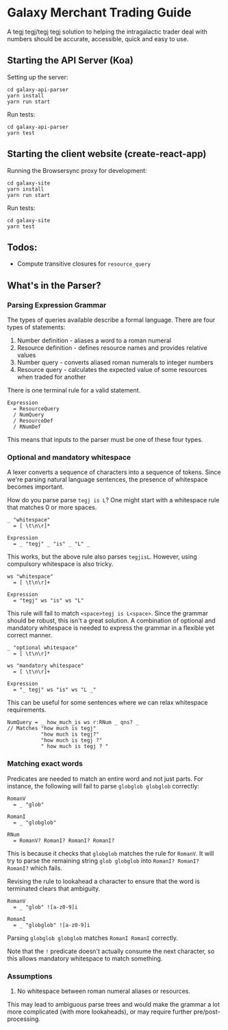 # Galaxy Merchant Trading Guide

A tegj tegj/tegj tegj solution to helping the intragalactic trader deal with numbers should be accurate, accessible, quick and easy to use.

## Starting the API Server (Koa)

Setting up the server:

    cd galaxy-api-parser
    yarn install
    yarn run start
    
Run tests:

    cd galaxy-api-parser
    yarn test
    
## Starting the client website (create-react-app)

Running the Browsersync proxy for development:

    cd galaxy-site
    yarn install
    yarn run start
    
Run tests:
        
    cd galaxy-site
    yarn test

## Todos:

-   Compute transitive closures for `resource_query`

## What's in the Parser?

### Parsing Expression Grammar

The types of queries available describe a formal language. There are four types of statements:

1.  Number definition - aliases a word to a roman numeral
2.  Resource definition - defines resource names and provides relative values
3.  Number query - converts aliased roman numerals to integer numbers
4.  Resource query - calculates the expected value of some resources when traded for another

There is one terminal rule for a valid statement.

    Expression
      = ResourceQuery
      / NumQuery
      / ResourceDef
      / RNumDef

This means that inputs to the parser must be one of these four types.


### Optional and mandatory whitespace

A lexer converts a sequence of characters into a sequence of tokens. Since we're parsing natural language sentences, the presence of whitespace becomes important.

How do you parse parse `tegj is L`? One might start with a whitespace rule that matches 0 or more spaces.

    _ "whitespace"
      = [ \t\n\r]*
      
    Expression
      = _ "tegj" _ "is" _ "L" _

This works, but the above rule also parses `tegjisL`. However, using compulsory whitespace is also tricky.
      
    ws "whitespace"
      = [ \t\n\r]+
      
    Expression
      = "tegj" ws "is" ws "L"
      
This rule will fail to match `<space>tegj is L<space>`. Since the grammar should be robust, this isn't a great solution. A combination of optional and mandatory whitespace is needed to express the grammar in a flexible yet correct manner.

    _ "optional whitespace"
      = [ \t\n\r]*
    
    ws "mandatory whitespace"
      = [ \t\n\r]+
      
    Expression
      = "_ tegj" ws "is" ws "L _"

This can be useful for some sentences where we can relax whitespace requirements.

    NumQuery = _ how_much_is ws r:RNum _ qns? _
    // Matches "how much is tegj"
               "how much is tegj?"
               "how much is tegj ?"
               " how much is tegj ? "

### Matching exact words

Predicates are needed to match an entire word and not just parts. For instance, the following will fail to parse `globglob globglob` correctly:

    RomanV
      = _ "glob"

    RomanI
      = _ "globglob"
      
    RNum
      = RomanV? RomanI? RomanI? RomanI?
      
This is because it checks that `globglob` matches the rule for `RomanV`. It will try to parse the remaining string `glob globglob` into `RomanI? RomanI? RomanI?` which fails.

Revising the rule to lookahead a character to ensure that the word is terminated clears that ambiguity.

    RomanV
      = _ "glob" ![a-z0-9]i

    RomanI
      = _ "globglob" ![a-z0-9]i
      
Parsing `globglob globglob` matches `RomanI RomanI` correctly.

Note that the `!` predicate doesn't actually consume the next character, so this allows mandatory whitespace to match something.
      
### Assumptions

1.   No whitespace between roman numeral aliases or resources. 

This may lead to ambiguous parse trees and would make the grammar a lot more complicated (with more lookaheads), or may require further pre/post-processing. 

